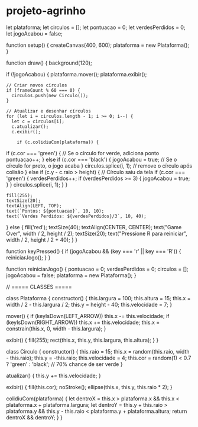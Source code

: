 # projeto-agrinho
let plataforma;
let circulos = [];
let pontuacao = 0;
let verdesPerdidos = 0;
let jogoAcabou = false;

function setup() {
  createCanvas(400, 600);
  plataforma = new Plataforma();
}

function draw() {
  background(120);

  if (!jogoAcabou) {
    plataforma.mover();
    plataforma.exibir();

    // Criar novos círculos
    if (frameCount % 60 === 0) {
      circulos.push(new Circulo());
    }

    // Atualizar e desenhar círculos
    for (let i = circulos.length - 1; i >= 0; i--) {
      let c = circulos[i];
      c.atualizar();
      c.exibir();

        if (c.colidiuCom(plataforma)) {
  if (c.cor === 'green') {  // Se o círculo for verde, adiciona ponto
    pontuacao++;
  } else if (c.cor === 'black') {
    jogoAcabou = true;  // Se o círculo for preto, o jogo acaba
  }
  circulos.splice(i, 1); // remove o círculo após colisão
      } else if (c.y - c.raio > height) {
        // Círculo saiu da tela
        if (c.cor === 'green') {
          verdesPerdidos++;
          if (verdesPerdidos >= 3) {
            jogoAcabou = true;
          }
        }
        circulos.splice(i, 1);
      }
    }

    fill(255);
    textSize(20);
    textAlign(LEFT, TOP);
    text(`Pontos: ${pontuacao}`, 10, 10);
    text(`Verdes Perdidos: ${verdesPerdidos}/3`, 10, 40);
  } else {
    fill('red');
    textSize(40);
    textAlign(CENTER, CENTER);
    text("Game Over", width / 2, height / 2);
    textSize(20);
    text("Pressione R para reiniciar", width / 2, height / 2 + 40);
  }
}

function keyPressed() {
  if (jogoAcabou && (key === 'r' || key === 'R')) {
    reiniciarJogo();
  }
}

function reiniciarJogo() {
  pontuacao = 0;
  verdesPerdidos = 0;
  circulos = [];
  jogoAcabou = false;
  plataforma = new Plataforma();
}

// ===== CLASSES =====

class Plataforma {
  constructor() {
    this.largura = 100;
    this.altura = 15;
    this.x = width / 2 - this.largura / 2;
    this.y = height - 40;
    this.velocidade = 7;
  }

  mover() {
    if (keyIsDown(LEFT_ARROW)) this.x -= this.velocidade;
    if (keyIsDown(RIGHT_ARROW)) this.x += this.velocidade;
    this.x = constrain(this.x, 0, width - this.largura);
  }

  exibir() {
    fill(255);
    rect(this.x, this.y, this.largura, this.altura);
  }
}

class Circulo {
  constructor() {
    this.raio = 15;
    this.x = random(this.raio, width - this.raio);
    this.y = -this.raio;
    this.velocidade = 4;
    this.cor = random(1) < 0.7 ? 'green' : 'black'; // 70% chance de ser verde
  }

  atualizar() {
    this.y += this.velocidade;
  }

  exibir() {
    fill(this.cor);
    noStroke();
    ellipse(this.x, this.y, this.raio * 2);
  }

  colidiuCom(plataforma) {
    let dentroX = this.x > plataforma.x && this.x < plataforma.x + plataforma.largura;
    let dentroY = this.y + this.raio > plataforma.y && this.y - this.raio < plataforma.y + plataforma.altura;
    return dentroX && dentroY;
  }
}
